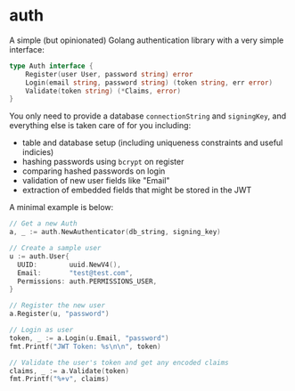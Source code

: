 # auth
A simple (but opinionated) Golang authentication library with a very simple interface:

```go
type Auth interface {
	Register(user User, password string) error
	Login(email string, password string) (token string, err error)
	Validate(token string) (*Claims, error)
}
```

You only need to provide a database `connectionString` and `signingKey`, and everything else is taken care of for you including:
* table and database setup (including uniqueness constraints and useful indicies)
* hashing passwords using `bcrypt` on register
* comparing hashed passwords on login
* validation of new user fields like "Email"
* extraction of embedded fields that might be stored in the JWT

A minimal example is below:
```go
// Get a new Auth
a, _ := auth.NewAuthenticator(db_string, signing_key)

// Create a sample user
u := auth.User{
  UUID:        uuid.NewV4(),
  Email:       "test@test.com",
  Permissions: auth.PERMISSIONS_USER,
}

// Register the new user
a.Register(u, "password")

// Login as user
token, _ := a.Login(u.Email, "password")
fmt.Printf("JWT Token: %s\n\n", token)

// Validate the user's token and get any encoded claims
claims, _ := a.Validate(token)
fmt.Printf("%+v", claims)
```

